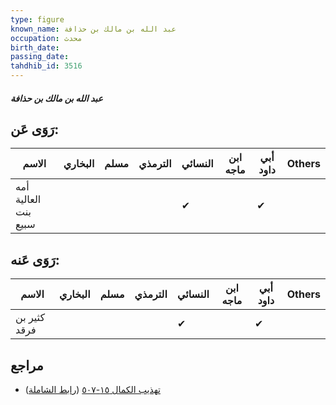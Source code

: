```yaml
---
type: figure
known_name: عبد الله بن مالك بن حذافة
occupation: محدث
birth_date:
passing_date:
tahdhib_id: 3516
---
```

##### عبد الله بن مالك بن حذافة

## رَوَى عَن:
| الاسم                | البخاري | مسلم | الترمذي | النسائي | ابن ماجه | أبي داود | Others |
| -------------------- | ------- | ---- | ------- | ------- | -------- | -------- | ------ |
| أمه العالية بنت سبيع |         |      |         | ✔       |          | ✔        |        |
## رَوَى عَنه:
| الاسم        | البخاري | مسلم | الترمذي | النسائي | ابن ماجه | أبي داود | Others |
| ------------ | ------- | ---- | ------- | ------- | -------- | -------- | ------ |
| كثير بن فرقد |         |      |         | ✔       |          | ✔        |        |
## مراجع
- [تهذيب الكمال ١٥-٥٠٧](obsidian://open?vault=Tahdhib-al-Kamal&file=Figures/٣٥١٦-عبد%20الله%20بن%20مالك%20بن%20حذافة) ([رابط الشاملة](https://shamela.ws/book/3722/7991))